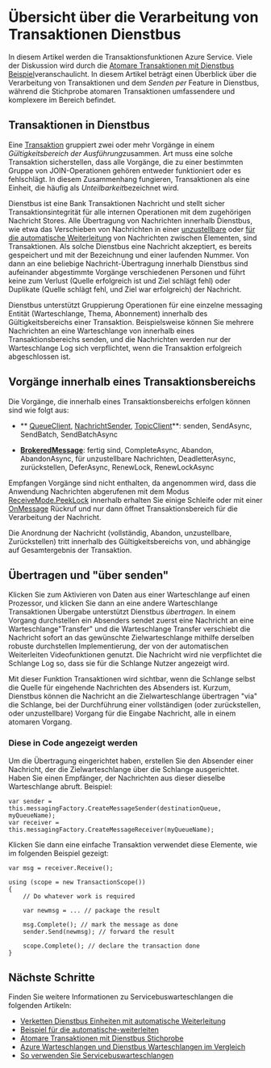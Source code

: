 <properties 
    pageTitle="Dienstbus Transaktionen | Microsoft Azure" 
    description="Übersicht über Azure-Dienstbus atomaren Transaktionen und per senden" 
    services="service-bus" 
    documentationCenter=".net" 
    authors="sethmanheim" 
    manager="timlt" 
    editor=""/>

<tags
    ms.service="service-bus"
    ms.devlang="na"
    ms.topic="article"
    ms.tgt_pltfrm="na"
    ms.workload="na" 
    ms.date="10/04/2016"
    ms.author="clemensv;sethm"/>

# <a name="overview-of-service-bus-transaction-processing"></a>Übersicht über die Verarbeitung von Transaktionen Dienstbus

In diesem Artikel werden die Transaktionsfunktionen Azure Service. Viele der Diskussion wird durch die [Atomare Transaktionen mit Dienstbus Beispiel](https://github.com/Azure-Samples/azure-servicebus-messaging-samples/tree/master/AtomicTransactions)veranschaulicht. In diesem Artikel beträgt einen Überblick über die Verarbeitung von Transaktionen und dem *Senden per* Feature in Dienstbus, während die Stichprobe atomaren Transaktionen umfassendere und komplexere im Bereich befindet.

## <a name="transactions-in-service-bus"></a>Transaktionen in Dienstbus

Eine [Transaktion](https://github.com/Azure-Samples/azure-servicebus-messaging-samples/tree/master/AtomicTransactions#what-are-transactions) gruppiert zwei oder mehr Vorgänge in einem *Gültigkeitsbereich der Ausführung*zusammen. Art muss eine solche Transaktion sicherstellen, dass alle Vorgänge, die zu einer bestimmten Gruppe von JOIN-Operationen gehören entweder funktioniert oder es fehlschlägt. In diesem Zusammenhang fungieren, Transaktionen als eine Einheit, die häufig als *Unteilbarkeit*bezeichnet wird. 

Dienstbus ist eine Bank Transaktionen Nachricht und stellt sicher Transaktionsintegrität für alle internen Operationen mit dem zugehörigen Nachricht Stores. Alle Übertragung von Nachrichten innerhalb Dienstbus, wie etwa das Verschieben von Nachrichten in einer [unzustellbare](service-bus-dead-letter-queues.md) oder [für die automatische Weiterleitung](service-bus-auto-forwarding.md) von Nachrichten zwischen Elementen, sind Transaktionen. Als solche Dienstbus eine Nachricht akzeptiert, es bereits gespeichert und mit der Bezeichnung und einer laufenden Nummer. Von dann an eine beliebige Nachricht-Übertragung innerhalb Dienstbus sind aufeinander abgestimmte Vorgänge verschiedenen Personen und führt keine zum Verlust (Quelle erfolgreich ist und Ziel schlägt fehl) oder Duplikate (Quelle schlägt fehl, und Ziel war erfolgreich) der Nachricht.

Dienstbus unterstützt Gruppierung Operationen für eine einzelne messaging Entität (Warteschlange, Thema, Abonnement) innerhalb des Gültigkeitsbereichs einer Transaktion. Beispielsweise können Sie mehrere Nachrichten an eine Warteschlange von innerhalb eines Transaktionsbereichs senden, und die Nachrichten werden nur der Warteschlange Log sich verpflichtet, wenn die Transaktion erfolgreich abgeschlossen ist.

## <a name="operations-within-a-transaction-scope"></a>Vorgänge innerhalb eines Transaktionsbereichs 

Die Vorgänge, die innerhalb eines Transaktionsbereichs erfolgen können sind wie folgt aus:

- ** [QueueClient](https://msdn.microsoft.com/library/azure/microsoft.servicebus.messaging.queueclient.aspx), [NachrichtSender](https://msdn.microsoft.com/library/azure/microsoft.servicebus.messaging.messagesender.aspx), [TopicClient](https://msdn.microsoft.com/library/azure/microsoft.servicebus.messaging.topicclient.aspx)**: senden, SendAsync, SendBatch, SendBatchAsync 

- **[BrokeredMessage](https://msdn.microsoft.com/library/azure/microsoft.servicebus.messaging.brokeredmessage.aspx)**: fertig sind, CompleteAsync, Abandon, AbandonAsync, für unzustellbare Nachrichten, DeadletterAsync, zurückstellen, DeferAsync, RenewLock, RenewLockAsync 

Empfangen Vorgänge sind nicht enthalten, da angenommen wird, dass die Anwendung Nachrichten abgerufenen mit dem Modus [ReceiveMode.PeekLock](https://msdn.microsoft.com/library/azure/microsoft.servicebus.messaging.receivemode.aspx) innerhalb erhalten Sie einige Schleife oder mit einer [OnMessage](https://msdn.microsoft.com/library/azure/dn369601.aspx) Rückruf und nur dann öffnet Transaktionsbereich für die Verarbeitung der Nachricht.

Die Anordnung der Nachricht (vollständig, Abandon, unzustellbare, Zurückstellen) tritt innerhalb des Gültigkeitsbereichs von, und abhängige auf Gesamtergebnis der Transaktion.

## <a name="transfers-and-send-via"></a>Übertragen und "über senden"

Klicken Sie zum Aktivieren von Daten aus einer Warteschlange auf einen Prozessor, und klicken Sie dann an eine andere Warteschlange Transaktionen Übergabe unterstützt Dienstbus *übertragen*. In einem Vorgang durchstellen ein Absenders sendet zuerst eine Nachricht an eine Warteschlange"Transfer" und die Warteschlange Transfer verschiebt die Nachricht sofort an das gewünschte Zielwarteschlange mithilfe derselben robuste durchstellen Implementierung, der von der automatischen Weiterleiten Videofunktionen genutzt. Die Nachricht wird nie verpflichtet die Schlange Log so, dass sie für die Schlange Nutzer angezeigt wird.

Mit dieser Funktion Transaktionen wird sichtbar, wenn die Schlange selbst die Quelle für eingehende Nachrichten des Absenders ist. Kurzum, Dienstbus können die Nachricht an die Zielwarteschlange übertragen "via" die Schlange, bei der Durchführung einer vollständigen (oder zurückstellen, oder unzustellbare) Vorgang für die Eingabe Nachricht, alle in einem atomaren Vorgang. 

### <a name="see-it-in-code"></a>Diese in Code angezeigt werden

Um die Übertragung eingerichtet haben, erstellen Sie den Absender einer Nachricht, der die Zielwarteschlange über die Schlange ausgerichtet. Haben Sie einen Empfänger, der Nachrichten aus dieser dieselbe Warteschlange abruft. Beispiel:

```
var sender = this.messagingFactory.CreateMessageSender(destinationQueue, myQueueName);
var receiver = this.messagingFactory.CreateMessageReceiver(myQueueName);
```

Klicken Sie dann eine einfache Transaktion verwendet diese Elemente, wie im folgenden Beispiel gezeigt:

```
var msg = receiver.Receive();

using (scope = new TransactionScope())
{
    // Do whatever work is required 

    var newmsg = ... // package the result 

    msg.Complete(); // mark the message as done
    sender.Send(newmsg); // forward the result

    scope.Complete(); // declare the transaction done
} 
```

## <a name="next-steps"></a>Nächste Schritte

Finden Sie weitere Informationen zu Servicebuswarteschlangen die folgenden Artikeln:

- [Verketten Dienstbus Einheiten mit automatische Weiterleitung](service-bus-auto-forwarding.md)
- [Beispiel für die automatische-weiterleiten](https://github.com/Azure-Samples/azure-servicebus-messaging-samples/tree/master/AutoForward)
- [Atomare Transaktionen mit Dienstbus Stichprobe](https://github.com/Azure-Samples/azure-servicebus-messaging-samples/tree/master/AtomicTransactions)
- [Azure Warteschlangen und Dienstbus Warteschlangen im Vergleich](service-bus-azure-and-service-bus-queues-compared-contrasted.md)
- [So verwenden Sie Servicebuswarteschlangen](service-bus-dotnet-get-started-with-queues.md)